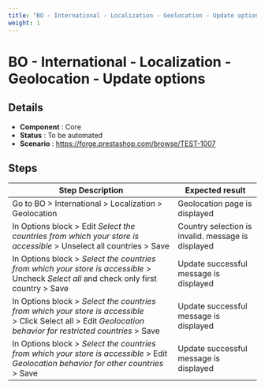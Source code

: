 ```yaml
---
title: "BO - International - Localization - Geolocation - Update options"
weight: 1
---
```


# BO - International - Localization - Geolocation - Update options
## Details
* **Component** : Core
* **Status** : To be automated
* **Scenario** : https://forge.prestashop.com/browse/TEST-1007

## Steps
| Step Description | Expected result |
| ----- | ----- |
| Go to BO > International > Localization > Geolocation | Geolocation page is displayed |
| In Options block > Edit *Select the countries from which your store is accessible* > Unselect all countries > Save | Country selection is invalid. message is displayed |
| In Options block > *Select the countries from which your store is accessible* > Uncheck *Select all* and check only first country > Save | Update successful message is displayed |
| In Options block > *Select the countries from which your store is accessible* > Click Select all > Edit *Geolocation behavior for restricted countries* > Save | Update successful message is displayed |
| In Options block > *Select the countries from which your store is accessible* > Edit *Geolocation behavior for other countries* > Save | Update successful message is displayed |
